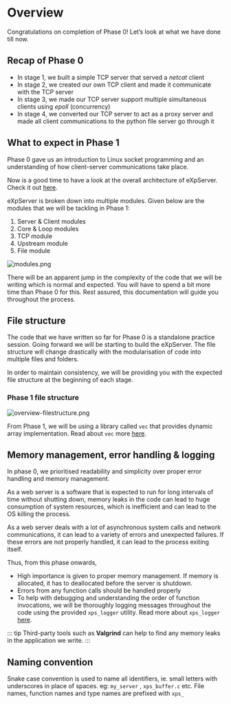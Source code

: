 # Overview

Congratulations on completion of Phase 0! Let’s look at what we have done till now.

## Recap of Phase 0

- In stage 1, we built a simple TCP server that served a _netcat_ client
- In stage 2, we created our own TCP client and made it communicate with the TCP server
- In stage 3, we made our TCP server support multiple simultaneous clients using _epoll_ (concurrency)
- In stage 4, we converted our TCP server to act as a proxy server and made all client communications to the python file server go through it

## What to expect in Phase 1

Phase 0 gave us an introduction to Linux socket programming and an understanding of how client-server communications take place.

Now is a good time to have a look at the overall architecture of eXpServer. Check it out [here](https://www.notion.so/Architecture-68bd371e04e340ce858597abb9cf12cf?pvs=21).

eXpServer is broken down into multiple modules. Given below are the modules that we will be tackling in Phase 1:

1. Server & Client modules
2. Core & Loop modules
3. TCP module
4. Upstream module
5. File module

![modules.png](/assets/phase-1-overview/modules.png)

There will be an apparent jump in the complexity of the code that we will be writing which is normal and expected. You will have to spend a bit more time than Phase 0 for this. Rest assured, this documentation will guide you throughout the process.

## File structure

The code that we have written so far for Phase 0 is a standalone practice session. Going forward we will be starting to build the eXpServer. The file structure will change drastically with the modularisation of code into multiple files and folders.

In order to maintain consistency, we will be providing you with the expected file structure at the beginning of each stage.

### Phase 1 file structure

![overview-filestructure.png](/assets/phase-1-overview/filestructure.png)

From Phase 1, we will be using a library called `vec` that provides dynamic array implementation. Read about `vec` more [here](https://www.notion.so/vec-c409d67ef38e4e4b9f3a1fe8b51956ca?pvs=21).

## Memory management, error handling & logging

In phase 0, we prioritised readability and simplicity over proper error handling and memory management.

As a web server is a software that is expected to run for long intervals of time without shutting down, memory leaks in the code can lead to huge consumption of system resources, which is inefficient and can lead to the OS killing the process.

As a web server deals with a lot of asynchronous system calls and network communications, it can lead to a variety of errors and unexpected failures. If these errors are not properly handled, it can lead to the process exiting itself.

Thus, from this phase onwards,

- High importance is given to proper memory management. If memory is allocated, it has to deallocated before the server is shutdown.
- Errors from any function calls should be handled properly
- To help with debugging and understanding the order of function invocations, we will be thoroughly logging messages throughout the code using the provided `xps_logger` utility. Read more about `xps_logger` [here](https://www.notion.so/xps_logger-9c8f4eb874ff4b0db31d2783197a7708?pvs=21).

::: tip
Third-party tools such as **Valgrind** can help to find any memory leaks in the application we write.
:::

## Naming convention

Snake case convention is used to name all identifiers, ie. small letters with underscores in place of spaces. eg: `my_server` , `xps_buffer.c` etc. File names, function names and type names are prefixed with `xps_`
